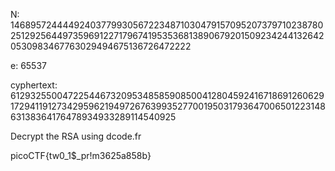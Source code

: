 N: 14689572444492403779930567223487103047915709520737971023878025129256449735969122717967419535368138906792015092342441326420530983467763029494675136726472222

e: 65537

cyphertext: 6129325500472254467320953485859085004128045924167186912606291729411912734295962194972676399352770019503179364700650122314863138364176478934933289114540925


Decrypt the RSA using dcode.fr

picoCTF{tw0\_1$\_pr!m3625a858b}

